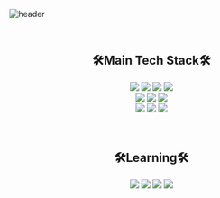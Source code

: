 ![header](https://capsule-render.vercel.app/api?type=waving&color=01E165&height=300&section=header&text=Dohyeon%20Won-nl-&desc=Welcome%20to%20my%20github%20page!&render&fontSize=80&fontColor=D1D1D1)

<div align="center"></br></div>

<div align="center"><h2>🛠Main Tech Stack🛠</h2></div>
<div align="center">
  <img src="https://img.shields.io/badge/Java-007396?style=flat-square&logo=JAVA&logoColor=white"/>
  <img src="https://img.shields.io/badge/Spring-6DB33F?style=flat-square&logo=Spring&logoColor=white"/>
  <img src="https://img.shields.io/badge/Spring Boot-6DB33F?style=flat-square&logo=Spring Boot&logoColor=white"/>
  <img src="https://img.shields.io/badge/MySQL-4479A1?style=flat-square&logo=MySQL&logoColor=white"/>
</div>
<div align="center">
  <img src="https://img.shields.io/badge/HTML5-E34F26?style=flat-square&logo=HTML5&logoColor=white"/>
  <img src="https://img.shields.io/badge/CSS3-1572B6?style=flat-square&logo=CSS3&logoColor=white"/>
  <img src="https://img.shields.io/badge/JavaScript-F7DF1E?style=flat-square&logo=javascript&logoColor=white"/>
</div>
<div align="center">
  <img src="https://img.shields.io/badge/AWS-232F3E?style=flat-square&logo=amazonaws&logoColor=white"/>
  <img src="https://img.shields.io/badge/Visual Studio Code-007ACC?style=flat-square&logo=visualstudiocode&logoColor=white"/>
  <img src="https://img.shields.io/badge/IntelliJ IDEA-1572B6?style=flat-square&logo=intellijidea&logoColor=white"/>
</div>
<br/>
<br/>
<div align="center"><h2>🛠Learning🛠</h2></div>
<div align="center">
  <img src="https://img.shields.io/badge/typescript-3178C6?style=flat-square&logo=typescript&logoColor=white"/>
  <img src="https://img.shields.io/badge/node.js-339933?style=flat-square&logo=nodedotjs&logoColor=white"/>
  <img src="https://img.shields.io/badge/nestjs-E0234E?style=flat-square&logo=nestjs&logoColor=white"/>
  <img src="https://img.shields.io/badge/react-61DAFB?style=flat-square&logo=react&logoColor=white"/>
</div>


<!--![1Dohyeon's GitHub stats](https://github-readme-stats.vercel.app/api?username=1Dohyeon&show_icons=true&theme=transparent)-->



<!--
**1Dohyeon/1Dohyeon** is a ✨ _special_ ✨ repository because its `README.md` (this file) appears on your GitHub profile.

Here are some ideas to get you started:

- 🔭 I’m currently working on ...
- 🌱 I’m currently learning ...
- 👯 I’m looking to collaborate on ...
- 🤔 I’m looking for help with ...
- 💬 Ask me about ...
- 📫 How to reach me: ...
- 😄 Pronouns: ...
- ⚡ Fun fact: ...
-->
